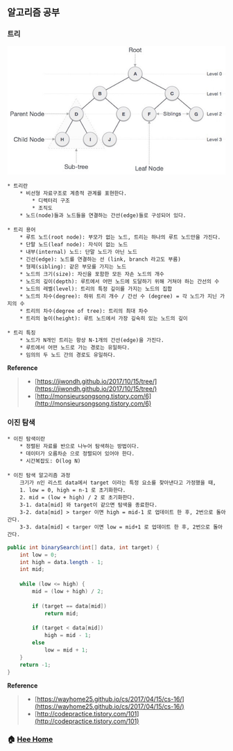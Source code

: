 ## 알고리즘 공부

### 트리
![tree](/doy/contents/images/tree.png)

    * 트리란
        * 비선형 자료구조로 계층적 관계를 표현한다.
            * 디렉터리 구조
            * 조직도
        * 노드(node)들과 노드들을 연결하는 간선(edge)들로 구성되어 있다.

    * 트리 용어
        * 루트 노드(root node): 부모가 없는 노드, 트리는 하나의 루트 노드만을 가진다.
        * 단말 노드(leaf node): 자식이 없는 노드
        * 내부(internal) 노드: 단말 노드가 아닌 노드
        * 긴선(edge): 노드를 연결하는 선 (link, branch 라고도 부름)
        * 형제(sibling): 같은 부모를 가지는 노드
        * 노드의 크기(size): 자신을 포함한 모든 자손 노드의 개수
        * 노드의 깊이(depth): 루트에서 어떤 노드에 도달하기 위해 거쳐야 하는 간선의 수
        * 노드의 레벨(level): 트리의 특정 깊이를 가지는 노드의 집합
        * 노드의 차수(degree): 하위 트리 개수 / 간선 수 (degree) = 각 노드가 지닌 가지의 수
        * 트리의 차수(degree of tree): 트리의 최대 차수
        * 트리의 높이(height): 루트 노드에서 가장 깊숙히 있는 노드의 깊이

    * 트리 특징
        * 노드가 N개인 트리는 항상 N-1개의 간선(edge)을 가진다.
        * 루트에서 어떤 노드로 가는 경로는 유일하다.
        * 임의의 두 노드 간의 경로도 유일하다.

**Reference**
> - [https://jiwondh.github.io/2017/10/15/tree/](https://jiwondh.github.io/2017/10/15/tree/)
> - [http://monsieursongsong.tistory.com/6](http://monsieursongsong.tistory.com/6)

### 이진 탐색
    * 이진 탐색이란
        * 정렬된 자료를 반으로 나누어 탐색하는 방법이다.
        * 데이터가 오름차순 으로 정렬되어 있어야 한다.
        * 시간복잡도: O(log N)

    * 이진 탐색 알고리즘 과정
        크기가 n인 리스트 data에서 target 이라는 특정 요소를 찾아낸다고 가정했을 때,
        1. low = 0, high = n-1 로 초기화한다.
        2. mid = (low + high) / 2 로 초기화한다.
        3-1. data[mid] 와 target이 같으면 탐색을 종료한다.
        3-2. data[mid] > targer 이면 high = mid-1 로 업데이트 한 후, 2번으로 돌아간다.
        3-3. data[mid] < targer 이면 low = mid+1 로 업데이트 한 후, 2번으로 돌아간다.

~~~java
public int binarySearch(int[] data, int target) {
    int low = 0;
    int high = data.length - 1;
    int mid;

    while (low <= high) {
        mid = (low + high) / 2;

        if (target == data[mid])
            return mid;

        if (target < data[mid])
            high = mid - 1;
        else
            low = mid + 1;
    }
    return -1;
}
~~~
**Reference**
> - [https://wayhome25.github.io/cs/2017/04/15/cs-16/](https://wayhome25.github.io/cs/2017/04/15/cs-16/)
> - [http://codepractice.tistory.com/101](http://codepractice.tistory.com/101)


### :house: [Hee Home](https://github.com/T-WWL/WWL/tree/master/hee)
